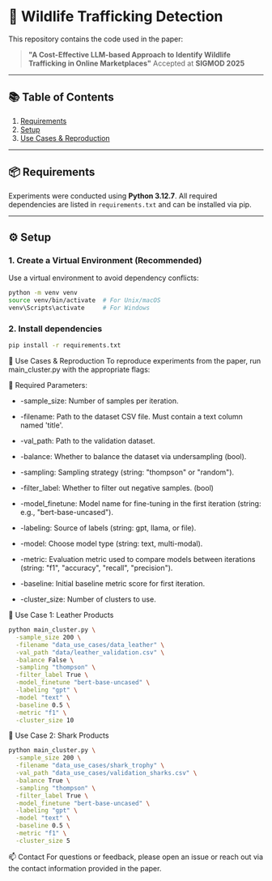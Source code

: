 # 🐾 Wildlife Trafficking Detection

This repository contains the code used in the paper:

> **"A Cost-Effective LLM-based Approach to Identify Wildlife Trafficking in Online Marketplaces"**
> Accepted at **SIGMOD 2025**

---

## 📚 Table of Contents

1. [Requirements](#-requirements)
2. [Setup](#-setup)
3. [Use Cases & Reproduction](#-use-cases--reproduction)

---

## 📦 Requirements

Experiments were conducted using **Python 3.12.7**. All required dependencies are listed in `requirements.txt` and can be installed via pip.


---

## ⚙️ Setup

### 1. Create a Virtual Environment (Recommended)

Use a virtual environment to avoid dependency conflicts:

```bash
python -m venv venv
source venv/bin/activate  # For Unix/macOS
venv\Scripts\activate     # For Windows
```

### 2. Install dependencies
```bash
pip install -r requirements.txt
```

🧪 Use Cases & Reproduction
To reproduce experiments from the paper, run main_cluster.py with the appropriate flags:

🔧 Required Parameters:

- -sample_size: Number of samples per iteration.

- -filename: Path to the dataset CSV file. Must contain a text column named 'title'.

- -val_path: Path to the validation dataset.

- -balance: Whether to balance the dataset via undersampling (bool).

- -sampling: Sampling strategy (string: "thompson" or "random").

- -filter_label: Whether to filter out negative samples. (bool)

- -model_finetune: Model name for fine-tuning in the first iteration (string: e.g., "bert-base-uncased").

- -labeling: Source of labels (string: gpt, llama, or file).

- -model: Choose model type (string: text, multi-modal).

- -metric: Evaluation metric used to compare models between iterations (string: "f1", "accuracy", "recall", "precision").

- -baseline: Initial baseline metric score for first iteration.

- -cluster_size: Number of clusters to use.



👜 Use Case 1: Leather Products
```bash
python main_cluster.py \
  -sample_size 200 \
  -filename "data_use_cases/data_leather" \
  -val_path "data/leather_validation.csv" \
  -balance False \
  -sampling "thompson" \
  -filter_label True \
  -model_finetune "bert-base-uncased" \
  -labeling "gpt" \
  -model "text" \
  -baseline 0.5 \
  -metric "f1" \
  -cluster_size 10
```

🦈 Use Case 2: Shark Products
```bash
python main_cluster.py \
  -sample_size 200 \
  -filename "data_use_cases/shark_trophy" \
  -val_path "data_use_cases/validation_sharks.csv" \
  -balance True \
  -sampling "thompson" \
  -filter_label True \
  -model_finetune "bert-base-uncased" \
  -labeling "gpt" \
  -model "text" \
  -baseline 0.5 \
  -metric "f1" \
  -cluster_size 5
```

📫 Contact
For questions or feedback, please open an issue or reach out via the contact information provided in the paper.

